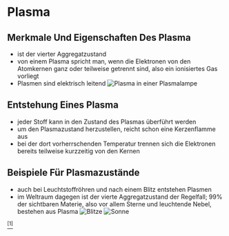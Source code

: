 # Plasma

## Merkmale Und Eigenschaften Des Plasma

- ist der vierter Aggregatzustand
- von einem Plasma spricht man, wenn die Elektronen von den Atomkernen ganz oder teilweise getrennt sind, also ein ionisiertes Gas vorliegt
- Plasmen sind elektrisch leitend
![Plasma in einer Plasmalampe](https://upload.wikimedia.org/wikipedia/commons/thumb/8/89/Plasma-lamp.jpg/220px-Plasma-lamp.jpg)

## Entstehung Eines Plasma

- jeder Stoff kann in den Zustand des Plasmas überführt werden
- um den Plasmazustand herzustellen, reicht schon eine Kerzenflamme aus
- bei der dort vorherrschenden Temperatur trennen sich die Elektronen bereits teilweise kurzzeitig von den Kernen

## Beispiele Für Plasmazustände

- auch bei Leuchtstoffröhren und nach einem Blitz entstehen Plasmen
- im Weltraum dagegen ist der vierte Aggregatzustand der Regelfall; 99% der sichtbaren Materie, also vor allem Sterne und leuchtende Nebel, bestehen aus Plasma
![Blitze](https://upload.wikimedia.org/wikipedia/commons/thumb/4/4b/Lightning3.jpg/220px-Lightning3.jpg)
![Sonne](https://upload.wikimedia.org/wikipedia/commons/thumb/c/c7/Solar_eclipse_1999_4.jpg/220px-Solar_eclipse_1999_4.jpg)

[$^{[1]}$](https://de.wikipedia.org/wiki/Plasma_(Physik))
